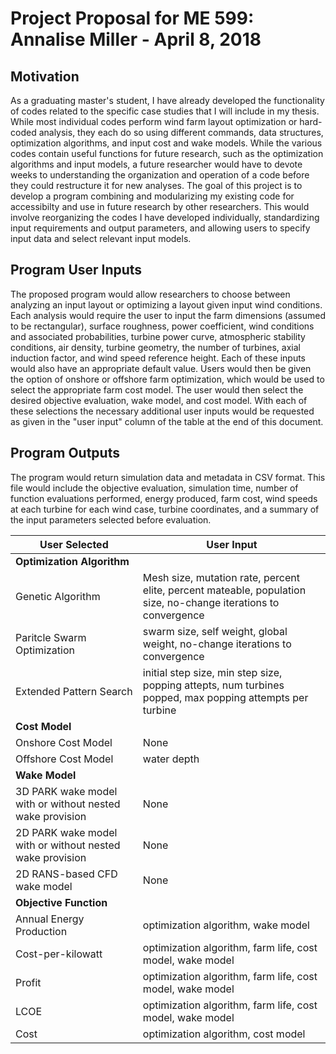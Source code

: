 # Project Proposal for ME 599: Annalise Miller - April 8, 2018

## Motivation
As a graduating master's student, I have already developed the functionality of codes related to the specific case studies that I will include in my thesis. While most individual codes perform wind farm layout optimization or hard-coded analysis, they each do so using different commands, data structures, optimization algorithms, and input cost and wake models. While the various codes contain useful functions for future research, such as the optimization algorithms and input models, a future researcher would have to devote weeks to understanding the organization and operation of a code before they could restructure it for new analyses. The goal of this project is to develop a program combining and modularizing my existing code for accessibilty and use in future research by other researchers. This would involve reorganizing the codes I have developed individually, standardizing input requirements and output parameters, and allowing users to specify input data and select relevant input models.

## Program User Inputs
The proposed program would allow researchers to choose between analyzing an input layout or optimizing a layout given input wind conditions. Each analysis would require the user to input the farm dimensions (assumed to be rectangular), surface roughness, power coefficient, wind conditions and associated probabilities, turbine power curve, atmospheric stability conditions, air density, turbine geometry, the number of turbines, axial induction factor, and wind speed reference height. Each of these inputs would also have an appropriate default value. Users would then be given the option of onshore or offshore farm optimization, which would be used to select the appropriate farm cost model. The user would then select the desired objective evaluation, wake model, and cost model. With each of these selections the necessary additional user inputs would be requested as given in the "user input" column of the table at the end of this document. 

## Program Outputs
The program would return simulation data and metadata in CSV format. This file would include the objective evaluation, simulation time, number of function evaluations performed, energy produced, farm cost, wind speeds at each turbine for each wind case, turbine coordinates, and a summary of the input parameters selected before evaluation. 

| **User Selected** | **User Input** |
| ----------------- | -------------- |
| **Optimization Algorithm** |  |
|    Genetic Algorithm | Mesh size, mutation rate, percent elite, percent mateable, population size, no-change iterations to convergence |
|    Paritcle Swarm Optimization | swarm size, self weight, global weight, no-change iterations to convergence |
|    Extended Pattern Search | initial step size, min step size, popping attepts, num turbines popped, max popping attempts per turbine |
| **Cost Model** |   |
|    Onshore Cost Model | None |
|    Offshore Cost Model | water depth |
| **Wake Model** |   |
|    3D PARK wake model with or without nested wake provision | None |
|    2D PARK wake model with or without nested wake provision | None |
|    2D RANS-based CFD wake model | None |
| **Objective Function** |   |
|    Annual Energy Production | optimization algorithm, wake model |
|    Cost-per-kilowatt | optimization algorithm, farm life, cost model, wake model |
|    Profit | optimization algorithm, farm life, cost model, wake model |
|    LCOE  | optimization algorithm, farm life, cost model, wake model |
|    Cost  | optimization algorithm, cost model |
